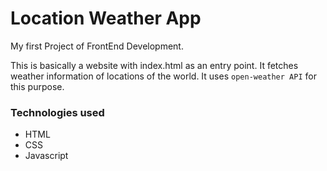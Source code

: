 # Location Weather App

My first Project of FrontEnd Development.

This is basically a website with index.html as an entry point. It fetches weather information of locations of the world.
It uses `open-weather API` for this purpose.

### Technologies used
* HTML
* CSS
* Javascript
